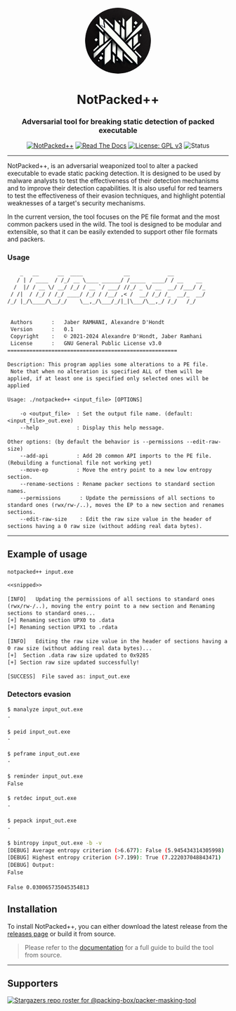 
<p align="center"><img src="src/logo.png" width="150" height="150" style="border-radius:50%;"></p>
<h1 align="center">NotPacked++</h1>
<h3 align="center">Adversarial tool for breaking static detection of packed executable</h3>

<div align="center">

[![NotPacked++](https://img.shields.io/badge/NotPacked++-v0.1-blue.svg)](https://github.com/packing-box/packer-masking-tool)
[![Read The Docs](https://readthedocs.org/projects/docker-packing-box/badge/?version=latest)](http://packer-masking-tool.readthedocs.io/en/latest/?badge=latest)
[![License: GPL v3](https://img.shields.io/badge/License-GPLv3-orange.svg)](https://www.gnu.org/licenses/gpl-3.0)
![Status](https://img.shields.io/badge/status-bêta-red.svg)

</div>

---

NotPacked++, is an adversarial weaponized tool to alter a packed executable to evade static packing detection. It is designed to be used by malware analysts to test the effectiveness of their detection mechanisms and to improve their detection capabilities. It is also useful for red teamers to test the effectiveness of their evasion techniques, and highlight potential weaknesses of a target's security mechanisms.

In the current version, the tool focuses on the PE file format and the most common packers used in the wild. The tool is designed to be modular and extensible, so that it can be easily extended to support other file formats and packers.



### Usage
```
    _   __      __  ____             __            __          
   / | / ____  / /_/ __ \____ ______/ /_____  ____/ / __    __ 
  /  |/ / __ \/ __/ /_/ / __ `/ ___/ //_/ _ \/ __  __/ /___/ /_
 / /|  / /_/ / /_/ ____/ /_/ / /__/ ,< /  __/ /_/ /_  __/_  __/
/_/ |_/\____/\__/_/    \__,_/\___/_/|_|\___/\__,_/ /_/   /_/   
                                                               

 Authors      :   Jaber RAMHANI, Alexandre D'Hondt
 Version      :   0.1
 Copyright    :   © 2021-2024 Alexandre D'Hondt, Jaber Ramhani
 License      :   GNU General Public License v3.0
======================================================

Description: This program applies some alterations to a PE file. 
 Note that when no alteration is specified ALL of them will be applied, if at least one is specified only selected ones will be applied

Usage: ./notpacked++ <input_file> [OPTIONS]

    -o <output_file>  : Set the output file name. (default:<input_file>_out.exe)
    --help            : Display this help message.

Other options: (by default the behavior is --permissions --edit-raw-size)
    --add-api         : Add 20 common API imports to the PE file. (Rebuilding a functional file not working yet)
    --move-ep         : Move the entry point to a new low entropy section.
    --rename-sections : Rename packer sections to standard section names.
    --permissions      : Update the permissions of all sections to standard ones (rwx/rw-/..), moves the EP to a new section and renames sections.
    --edit-raw-size    : Edit the raw size value in the header of sections having a 0 raw size (without adding real data bytes).

```




---
## Example of usage

`notpacked++ input.exe`

```
<<snipped>>

[INFO]   Updating the permissions of all sections to standard ones (rwx/rw-/..), moving the entry point to a new section and Renaming sections to standard ones...
[+] Renaming section UPX0 to .data
[+] Renaming section UPX1 to .rdata

[INFO]   Editing the raw size value in the header of sections having a 0 raw size (without adding real data bytes)...
[+]  Section .data raw size updated to 0x9285
[+] Section raw size updated successfully!

[SUCCESS]  File saved as: input_out.exe
```

### Detectors evasion

```bash
$ manalyze input_out.exe
-

$ peid input_out.exe
-

$ peframe input_out.exe
-

$ reminder input_out.exe
False

$ retdec input_out.exe
-

$ pepack input_out.exe
-

$ bintropy input_out.exe -b -v
[DEBUG] Average entropy criterion (>6.677): False (5.945434314305998)
[DEBUG] Highest entropy criterion (>7.199): True (7.222037048843471)
[DEBUG] Output:
False

False 0.030065735045354813

```




## Installation

To install NotPacked++, you can either download the latest release from the [releases page](https://github.com/packing-box/packer-masking-tool/releases) or build it from source. 

> Please refer to the [documentation](https://packer-masking-tool.readthedocs.io/en/latest/?badge=latest) for a full guide to build the tool from source.


---
## Supporters


[![Stargazers repo roster for @packing-box/packer-masking-tool](https://reporoster.com/stars/dark/packing-box/packer-masking-tool)](https://github.com/packing-box/packer-masking-tool/stargazers)
